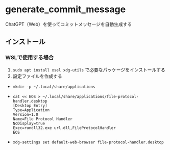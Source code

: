 # generate_commit_message
ChatGPT（Web）を使ってコミットメッセージを自動生成する


## インストール

### WSLで使用する場合

1. `sudo apt install xsel xdg-utils` で必要なパッケージをインストールする
1. 設定ファイルを作成する
  - `mkdir -p ~/.local/share/applications`
  - ```
    cat << EOS > ~/.local/share/applications/file-protocol-handler.desktop
    [Desktop Entry]
    Type=Application
    Version=1.0
    Name=File Protocol Handler
    NoDisplay=true
    Exec=rundll32.exe url.dll,FileProtocolHandler
    EOS
    ```
  - `xdg-settings set default-web-browser file-protocol-handler.desktop`